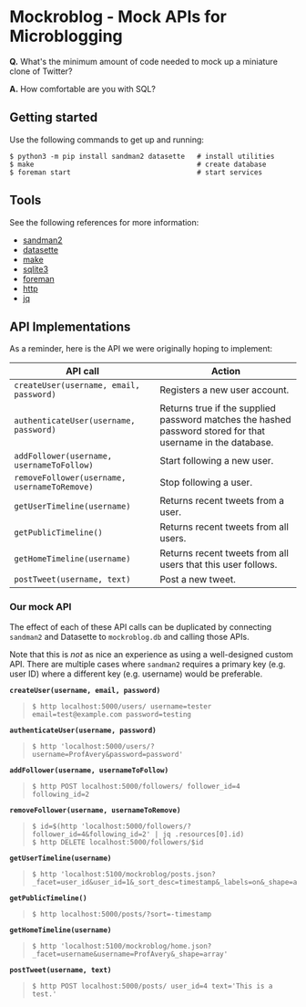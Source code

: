 # Mockroblog - Mock APIs for Microblogging

**Q.** What's the minimum amount of code needed to mock up a miniature
       clone of Twitter?

**A.** How comfortable are you with SQL?

## Getting started

Use the following commands to get up and running:

```shell-session
$ python3 -m pip install sandman2 datasette   # install utilities
$ make                                        # create database
$ foreman start                               # start services
```

## Tools

See the following references for more information:

* [sandman2](https://github.com/jeffknupp/sandman2)
* [datasette](https://github.com/simonw/datasette)
* [make](https://en.wikipedia.org/wiki/Makefile)
* [sqlite3](https://sqlite.org/cli.html)
* [foreman](https://ddollar.github.io/foreman/)
* [http](https://httpie.org/)
* [jq](https://stedolan.github.io/jq/)

## API Implementations

As a reminder, here is the API we were originally hoping to implement:

API call                                     | Action
-------------------------------------------- | -----------------------------------------------------------------------------------------------------------
`createUser(username, email, password)`      | Registers a new user account.
`authenticateUser(username, password)`       | Returns true if the supplied password matches the hashed password stored for that username in the database.
`addFollower(username, usernameToFollow)`    | Start following a new user.
`removeFollower(username, usernameToRemove)` | Stop following a user.
`getUserTimeline(username)`                  | Returns recent tweets from a user.
`getPublicTimeline()`                        | Returns recent tweets from all users.
`getHomeTimeline(username)`                  | Returns recent tweets from all users that this user follows.
`postTweet(username, text)`                  | Post a new tweet.

### Our mock API

The effect of each of these API calls can be duplicated by connecting
`sandman2` and Datasette to `mockroblog.db` and calling those APIs.

Note that this is *not* as nice an experience as using a well-designed
custom API. There are multiple cases where `sandman2` requires a
primary key (e.g. user ID) where a different key (e.g. username) would
be preferable.

**`createUser(username, email, password)`**

> ```shell-session
> $ http localhost:5000/users/ username=tester email=test@example.com password=testing
> ```

**`authenticateUser(username, password)`**

> ```shell-session
> $ http 'localhost:5000/users/?username=ProfAvery&password=password'
> ```

**`addFollower(username, usernameToFollow)`**

> ```shell-session
> $ http POST localhost:5000/followers/ follower_id=4 following_id=2
> ```

**`removeFollower(username, usernameToRemove)`**

> ```shell-session
> $ id=$(http 'localhost:5000/followers/?follower_id=4&following_id=2' | jq .resources[0].id)
> $ http DELETE localhost:5000/followers/$id
> ```

**`getUserTimeline(username)`**

> ```shell-session
> $ http 'localhost:5100/mockroblog/posts.json?_facet=user_id&user_id=1&_sort_desc=timestamp&_labels=on&_shape=array'
> ```

**`getPublicTimeline()`**

> ```shell-session
> $ http localhost:5000/posts/?sort=-timestamp
> ```

**`getHomeTimeline(username)`**

> ```shell-session
> $ http 'localhost:5100/mockroblog/home.json?_facet=username&username=ProfAvery&_shape=array'
> ```

**`postTweet(username, text)`**

> ```shell-session
> $ http POST localhost:5000/posts/ user_id=4 text='This is a test.'
> ```

